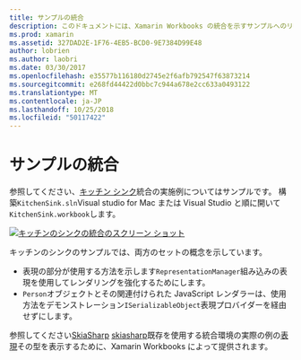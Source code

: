 ```yaml
---
title: サンプルの統合
description: このドキュメントには、Xamarin Workbooks の統合を示すサンプルへのリンクがいます。 リンクされたサンプル表現レンダリングと SkiaSharp を使用します。
ms.prod: xamarin
ms.assetid: 327DAD2E-1F76-4EB5-BCD0-9E7384D99E48
author: lobrien
ms.author: laobri
ms.date: 03/30/2017
ms.openlocfilehash: e35577b116180d2745e2f6afb792547f63873214
ms.sourcegitcommit: e268fd44422d0bbc7c944a678e2cc633a0493122
ms.translationtype: MT
ms.contentlocale: ja-JP
ms.lasthandoff: 10/25/2018
ms.locfileid: "50117422"
---
```

# <a name="sample-integrations"></a>サンプルの統合

参照してください、[キッチン シンク][ KitchenSink]統合の実施例についてはサンプルです。 構築`KitchenSink.sln`Visual studio for Mac または Visual Studio と順に開いて`KitchenSink.workbook`します。

[![キッチンのシンクの統合のスクリーン ショット](samples-images/kitchensinkintegrationscreenshot.png)](samples-images/kitchensinkintegrationscreenshot.png#lightbox)

キッチンのシンクのサンプルでは、両方のセットの概念を示しています。

* 表現の部分が使用する方法を示します`RepresentationManager`組み込みの表現を使用してレンダリングを強化するためにします。
* `Person`オブジェクトとその関連付けられた JavaScript レンダラーは、使用方法をデモンストレーション`ISerializableObject`表現プロバイダーを経由せずにします。

参照してください[SkiaSharp] [ skiasharp]既存を使用する統合環境の実際の例の[表現](~/tools/workbooks/sdk/representations.md)その型を表示するために、Xamarin Workbooks によって提供されます。

[KitchenSink]: https://github.com/xamarin/Workbooks/tree/master/SDK/Samples/KitchenSink
[skiasharp]: https://github.com/mono/SkiaSharp/tree/master/source/SkiaSharp.Workbooks
